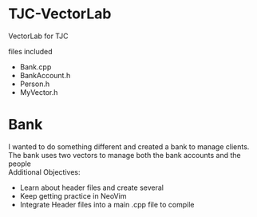# TJC-VectorLab
VectorLab for TJC

files included
- Bank.cpp
- BankAccount.h
- Person.h
- MyVector.h

# Bank
I wanted to do something different and created a bank to manage clients.
The bank uses two vectors to manage both the bank accounts and the people\
Additional Objectives: 

- Learn about header files and create several
- Keep getting practice in NeoVim
- Integrate Header files into a main .cpp file to compile

